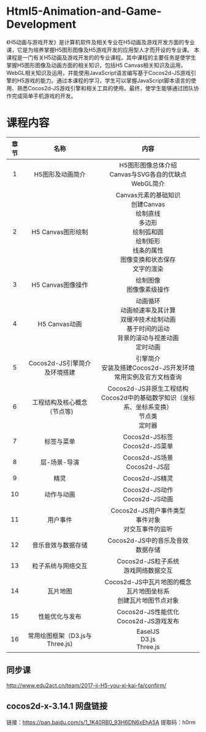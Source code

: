 ﻿# Html5-Animation-and-Game-Development
《H5动画与游戏开发》是计算机软件及相关专业在H5动画及游戏开发方面的专业课，它是为培养掌握H5图形图像及H5游戏开发的应用型人才而开设的专业课。
本课程是一门有关H5动画及游戏开发的的专业课程。其中课程的主要任务是使学生掌握H5图形图像及动画方面的相关知识，包括H5 Canvas相关知识及运用，WebGL相关知识及运用，并能使用JavaScript语言编写基于Cocos2d-JS游戏引擎的H5游戏的能力。通过本课程的学习，学生可以掌握JavaScript脚本语言的使用、熟悉Cocos2d-JS游戏引擎和相关工具的使用。最终，使学生能够通过团队协作完成简单手机游戏的开发。

# 课程内容

|章节|名称|内容|
|:---:|:---:|:---:|
|1|H5图形及动画简介|H5图形图像总体介绍<br>Canvas与SVG各自的优缺点<br>WebGL简介|
|2|H5 Canvas图形绘制|Canvas元素的基础知识<br>创建Canvas<br>绘制直线<br>多边形<br>绘制弧和圆<br>绘制矩形<br>线条的属性<br>图像变换和状态保存<br>文字的渲染|
|3|H5 Canvas图像操作|绘制图像<br>图像像素级操作|
|4|H5 Canvas动画|动画循环<br>动画帧速率及其计算<br>双缓冲技术绘制动画<br>基于时间的运动<br>背景的滚动与视差动画<br>定时动画|
|5|Cocos2d-JS引擎简介及环境搭建|引擎简介<br>安装及搭建Cocos2d-JS开发环境<br>常用实例及官方文档查询|
|6|工程结构及核心概念（节点等)|Cocos2d-JS非原生工程结构<br/>Cocos2d中的基础数学知识（坐标系、坐标系变换）<br/>节点类<br/>定时器|
|7|标签与菜单|Cocos2d-JS标签<br/>Cocos2d-JS菜单|
|8|层-场景-导演|Cocos2d-JS场景<br/>Cocos2d-JS层|
|9|精灵|Cocos2d-JS精灵|
|10|动作与动画|Cocos2d-JS动作<br>Cocos2d-JS动画|
|11|用户事件|Cocos2d-JS用户事件类型<br/>事件对象<br/>对交互事件的监听|
|12|音乐音效与数据存储|Cocos2d-JS中的音乐及音效<br/>数据存储|
|13|粒子系统与网络交互|Cocos2d-JS粒子系统<br>游戏网络数据交互|
|14|瓦片地图|Cocos2d-JS中瓦片地图的概念<br/>瓦片地图坐标系<br/>创建瓦片地图节点对象|
|15|性能优化与发布|Cocos2d-JS性能优化<br/>Cocos2d-JS游戏发布|
|16|常用绘图框架（D3.js与Three.js)|EaselJS<br>D3.js<br>Three.js|

## 同步课
http://www.edu2act.cn/team/2017-ji-H5-you-xi-kai-fa/confirm/

## cocos2d-x-3.14.1 网盘链接
链接：https://pan.baidu.com/s/1_1K40RB0_93H6DN6xEhA5A 
提取码：h0rm